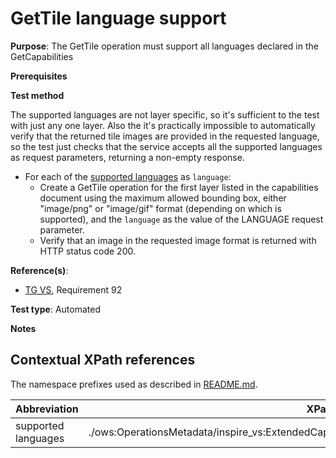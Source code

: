# GetTile language support

**Purpose**: The GetTile operation must support all languages declared in the GetCapabilities

**Prerequisites**

**Test method**

The supported languages are not layer specific, so it's sufficient to the test with just any one layer. Also the it's practically impossible to automatically verify that the returned tile images are provided in the requested language, so the test just checks that the service accepts all the supported languages as request parameters, returning a non-empty response.

* For each of the [supported languages](#supportedLanguages) as `language`:
  * Create a GetTile operation for the first layer listed in the capabilities document using the maximum allowed bounding box, either "image/png" or "image/gif" format (depending on which is supported), and the `language` as the value of the LANGUAGE request parameter.
  * Verify that an image in the requested image format is returned with HTTP status code 200.

**Reference(s)**: 

* [TG VS](http://inspire.ec.europa.eu/id/ats/view-service/3.11/WMTS/README#ref_TG_VS), Requirement 92

**Test type**: Automated

**Notes**

## Contextual XPath references

The namespace prefixes used as described in [README.md](http://inspire.ec.europa.eu/id/ats/view-service/3.11/WMTS/README#namespaces).

Abbreviation                                               | XPath expression (relative to Capabilities)
---------------------------------------------------------- | -------------------------------------------------------------------------
supported languages <a name="supportedLanguages"></a>   | ./ows:OperationsMetadata/inspire_vs:ExtendedCapabilities/inspire_common:SupportedLanguages/inspire_common:SupportedLanguage
